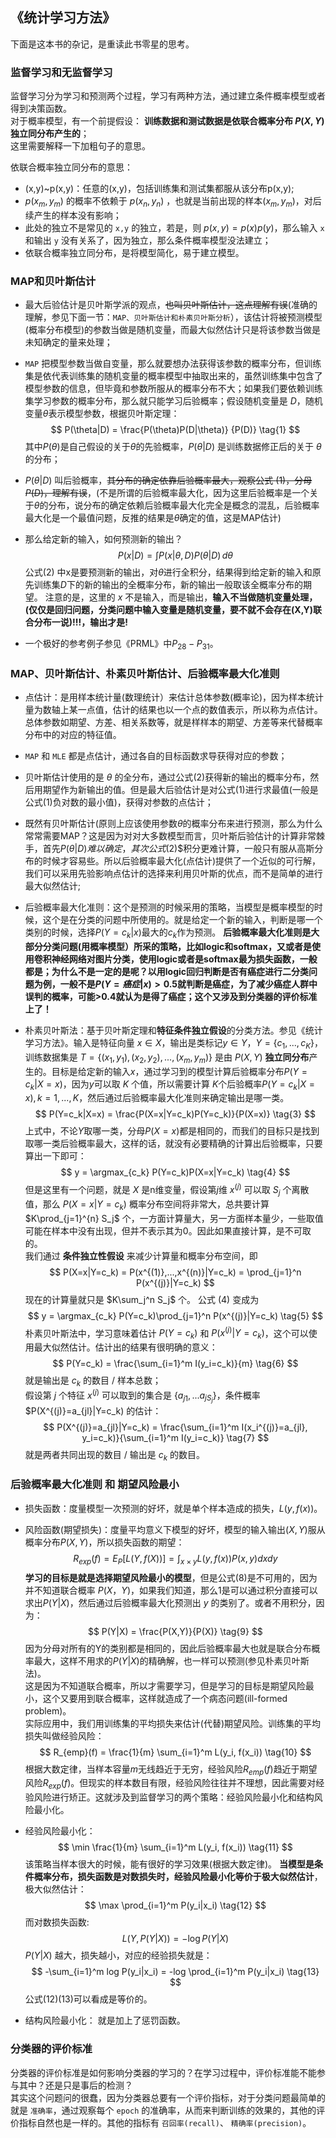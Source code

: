 ## 《统计学习方法》

下面是这本书的杂记，是重读此书零星的思考。  

### 监督学习和无监督学习

监督学习分为学习和预测两个过程，学习有两种方法，通过建立条件概率模型或者得到决策函数。  
对于概率模型，有一个前提假设： **训练数据和测试数据是依联合概率分布 $P(X,Y)$ 独立同分布产生的**；  
这里需要解释一下加粗句子的意思。

依联合概率独立同分布的意思：  
- (x,y)~p(x,y)：任意的(x,y)，包括训练集和测试集都服从该分布p(x,y);
- $p(x_m,y_m)$ 的概率不依赖于 $p(x_n,y_n)$ ，也就是当前出现的样本$(x_m,y_m)$，对后续产生的样本没有影响；
- 此处的独立不是常见的 `x,y` 的独立，若是，则 $p(x,y)=p(x)p(y)$，那么输入 `x` 和输出 `y` 没有关系了，因为独立，那么条件概率模型没法建立；
- 依联合概率独立同分布，是将模型简化，易于建立模型。

### MAP和贝叶斯估计
- 最大后验估计是贝叶斯学派的观点，~~也叫贝叶斯估计，这点理解有误~~(准确的理解，参见下面一节：`MAP、贝叶斯估计和朴素贝叶斯分析`），该估计将被预测模型(概率分布模型)的参数当做是随机变量，而最大似然估计只是将该参数当做是未知确定的量来处理；  
- `MAP` 把模型参数当做自变量，那么就要想办法获得该参数的概率分布，但训练集是依代表训练集的随机变量的概率模型中抽取出来的，虽然训练集中包含了模型参数的信息，但毕竟和参数所服从的概率分布不大；如果我们要依赖训练集学习参数的概率分布，那么就只能学习后验概率；假设随机变量是 $D$，随机变量$\theta$表示模型参数，根据贝叶斯定理：  
    $$
    P(\theta|D) = \frac{P(\theta)P(D|\theta)} {P(D)} \tag{1}
    $$
    其中$P(\theta)$是自己假设的关于$\theta$的先验概率，$P(\theta|D)$ 是训练数据修正后的关于 $\theta$ 的分布；

- $P(\theta|D)$ 叫后验概率，~~其分布的确定依靠后验概率最大，观察公式 $(1)$，分母$P(D)$，理解有误~~，(不是所谓的后验概率最大化，因为这里后验概率是一个关于$\theta$的分布，说分布的确定依赖后验概率最大化完全是概念的混乱，后验概率最大化是一个最值问题，反推的结果是$\theta$确定的值，这是MAP估计)  
- 那么给定新的输入，如何预测新的输出？
    $$
    P(x|D) = \int P(x|\theta, D)P(\theta|D)\,d\theta  \tag{2}
    $$
    公式$(2)$ 中x是要预测新的输出，对$\theta$进行全积分，结果得到给定新的输入和原先训练集$D$下的新的输出的全概率分布，新的输出一般取该全概率分布的期望。 注意的是，这里的 $x$ 不是输入，而是输出，**输入不当做随机变量处理，(仅仅是回归问题，分类问题中输入变量是随机变量，要不就不会存在(X,Y)联合分布一说)!!!，输出才是!**
- 一个极好的参考例子参见《PRML》中$P_{28}-P_{31}$。

### MAP、贝叶斯估计、朴素贝叶斯估计、后验概率最大化准则

- 点估计：是用样本统计量(数理统计）来估计总体参数(概率论)，因为样本统计量为数轴上某一点值，估计的结果也以一个点的数值表示，所以称为点估计。总体参数如期望、方差、相关系数等，就是样样本的期望、方差等来代替概率分布中的对应的特征值。
- `MAP` 和 `MLE` 都是点估计，通过各自的目标函数求导获得对应的参数；  
- 贝叶斯估计使用的是 $\theta$ 的全分布，通过公式$(2)$获得新的输出的概率分布，然后用期望作为新输出的值。但是最大后验估计是对公式$(1)$进行求最值(一般是公式$(1)$负对数的最小值)，获得对参数的点估计；  
- 既然有贝叶斯估计(原则上应该使用参数$\theta$的概率分布来进行预测，那么为什么常常需要MAP？这是因为对对大多数模型而言，贝叶斯后验估计的计算非常棘手，首先$P(\theta|D)难以确定，其次公式$(2)$积分更难计算，一般只有服从高斯分布的时候才容易些。所以后验概率最大化(点估计)提供了一个近似的可行解，我们可以采用先验影响点估计的选择来利用贝叶斯的优点，而不是简单的进行最大似然估计;
- 后验概率最大化准则：这个是预测的时候采用的策略，当模型是概率模型的时候，这个是在分类的问题中所使用的。就是给定一个新的输入，判断是哪一个类别的时候，选择$P(Y=c_k|x)$最大的$c_k$作为预测。 **后验概率最大化准则是大部分分类问题(用概率模型）所采的策略，比如logic和softmax，又或者是使用卷积神经网络对图片分类，使用logic或者是softmax最为损失函数，一般都是；为什么不是一定的是呢？以用logic回归判断是否有癌症进行二分类问题为例，一般不是$P(Y=癌症|x)>0.5$就判断是癌症，为了减少癌症人群中误判的概率，可能>0.4就认为是得了癌症；这个又涉及到分类器的评价标准上了！**

- 朴素贝叶斯法：基于贝叶斯定理和**特征条件独立假设**的分类方法。参见《统计学习方法》。输入是特征向量 $x\in X$，输出是类标记$y\in Y$，$Y= \{c_1,...,c_K\}$，训练数据集是 $T=\{(x_1,y_1),(x_2,y_2),...,(x_m,y_m)\}$ 是由 $P(X,Y)$ **独立同分布**产生的。目标是给定新的输入$x$，通过学习到的模型计算后验概率分布$P(Y=c_k|X=x)$，因为$y$可以取 $K$ 个值，所以需要计算 $K$个后验概率$P(Y=c_k|X=x), k=1,...,K$，然后通过后验概率最大化准则来确定输出是哪一类。
    $$
    P(Y=c_k|X=x) = \frac{P(X=x|Y=c_k)P(Y=c_k)}{P(X=x)}      \tag{3}
    $$
    上式中，不论$Y$取哪一类，分母$P(X=x)$都是相同的，而我们的目标只是找到取哪一类后验概率最大，这样的话，就没有必要精确的计算出后验概率，只要算出一下即可：  
    $$
    y = \argmax_{c_k} P(Y=c_k)P(X=x|Y=c_k)  \tag{4} 
    $$
    但是这里有一个问题，就是 $X$ 是n维变量，假设第$j$维 $x^{(j)}$ 可以取 $S_j$ 个离散值，那么 $P(X=x|Y=c_k)$ 概率分布空间将非常大，总共要计算 $K\prod_{j=1}^{n} S_j$ 个，一方面计算量大，另一方面样本量少，一些取值可能在样本中没有出现，但并不表示其为0。因此如果直接计算，是不可取的。  
    我们通过 **条件独立性假设** 来减少计算量和概率分布空间，即  
    $$
    P(X=x|Y=c_k) = P(x^{(1)},...,x^{(n)}|Y=c_k) = \prod_{j=1}^n P(x^{(j)}|Y=c_k)
    $$
    现在的计算量就只是 $K\sum_j^n S_j$ 个。
    公式 $(4)$ 变成为
    $$
    y = \argmax_{c_k} P(Y=c_k)\prod_{j=1}^n P(x^{(j)}|Y=c_k)  \tag{5}
    $$
    朴素贝叶斯法中，学习意味着估计 $P(Y=c_k)$ 和 $P(x^{(j)}|Y=c_k)$，这个可以使用最大似然估计。估计出的结果有很明确的意义：
    $$
    P(Y=c_k) = \frac{\sum_{i=1}^m I(y_i=c_k)}{m}   \tag{6}
    $$
    就是输出是 $c_k$ 的数目 / 样本总数；  
    假设第 $j$ 个特征 $x^{(j)}$ 可以取到的集合是 $\{a_{j1},...a_{jS_j}\}$，条件概率 $P(X^{(j)}=a_{jl}|Y=c_k) 的估计：
    $$
    P(X^{(j)}=a_{jl}|Y=c_k) = \frac{\sum_{i=1}^m I(x_i^{(j)}=a_{jl}, y_i=c_k)}{\sum_{i=1}^m I(y_i=c_k)} \tag{7}
    $$
    就是两者共同出现的数目 / 输出是 $c_k$ 的数目。  
    

### 后验概率最大化准则 和 期望风险最小

- 损失函数：度量模型一次预测的好坏，就是单个样本造成的损失，$L(y,f(x))$。
- 风险函数(期望损失)：度量平均意义下模型的好坏，模型的输入输出$(X,Y)$服从概率分布$P(X,Y)$，所以损失函数的期望：
    $$
    R_{exp}(f) = E_P[L(Y,f(X))] = \int_{x\times y} L(y,f(x))P(x,y)dxdy  \tag{8}
    $$
    **学习的目标是就是选择期望风险最小的模型**，但是公式$(8)$是不可用的，因为并不知道联合概率 $P(X，Y)$，如果我们知道，那么1是可以通过积分直接可以求出$P(Y|X)$，然后通过后验概率最大化预测出 $y$ 的类别了。或者不用积分，因为：
    $$
    P(Y|X) = \frac{P(X,Y)}{P(X)}  \tag{9}
    $$
    因为分母对所有的Y的类别都是相同的，因此后验概率最大也就是联合分布概率最大，这样不用求的$P(Y|X)$的精确解，也一样可以预测(参见朴素贝叶斯法)。  
    这是因为不知道联合概率，所以才需要学习，但是学习的目标是期望风险最小，这个又要用到联合概率，这样就造成了一个病态问题(ill-formed problem)。  
    实际应用中，我们用训练集的平均损失来估计(代替)期望风险。训练集的平均损失叫做经验风险：
    $$
    R_{emp}(f) = \frac{1}{m} \sum_{i=1}^m L(y_i, f(x_i))  \tag{10}
    $$
    根据大数定律，当样本容量$m$无线趋近于无穷，经验风险$R_{emp}(f)$趋近于期望风险$R_{exp}(f)$。但现实的样本数目有限，经验风险往往并不理想，因此需要对经验风险进行矫正。这就涉及到监督学习的两个策略：经验风险最小化和结构风险最小化。  

- 经验风险最小化：
    $$
    \min \frac{1}{m} \sum_{i=1}^m L(y_i, f(x_i))   \tag{11}
    $$
    该策略当样本很大的时候，能有很好的学习效果(根据大数定律)。 **当模型是条件概率分布，损失函数是对数损失时，经验风险最小化等价于极大似然估计**，极大似然估计：
    $$
    \max \prod_{i=1}^m P(y_i|x_i) \tag{12}
    $$
    而对数损失函数:
    $$
    L(Y,P(Y|X)) = -\log P(Y|X)
    $$
    $P(Y|X)$ 越大，损失越小，对应的经验损失就是：
    $$
    -\sum_{i=1}^m log P(y_i|x_i) = -log \prod_{i=1}^m P(y_i|x_i)   \tag{13}
    $$
    公式$(12)(13)$可以看成是等价的。

- 结构风险最小化： 就是加上了惩罚函数。

### 分类器的评价标准

分类器的评价标准是如何影响分类器的学习的？在学习过程中，评价标准能不能参与其中？还是只是事后的检测？  
其实这个问题问的很蠢，因为分类器总要有一个评价指标，对于分类问题最简单的就是 `准确率`，通过观察每个 `epoch` 的准确率，从而来判断训练的效果的，其他的评价指标自然也是一样的。其他的指标有 `召回率(recall)`、 `精确率(precision)`。

